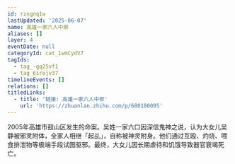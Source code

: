 ```yaml
---
id: rzngnq1w
lastUpdated: '2025-06-07'
name: 高雄一家六人中邪
aliases: []
layer: 4
eventDate: null
categoryId: cat_1wmCydV7
tagIds:
  - tag_-gq2Svf1
  - tag_6irejv37
timelineEvents: []
relations: []
titledLinks:
  - title: '链接: 高雄一家六人中邪'
    url: 'https://zhuanlan.zhihu.com/p/680180095'
---
```

2005年高雄市鼓山区发生的命案。吴姓一家六口因深信鬼神之说，认为大女儿吴静被邪灵附体，全家人相继「起乩」，自称被神灵附身。他们通过互殴、灼烧、喂食排泄物等极端手段试图驱邪。最终，大女儿因长期虐待和饥饿导致器官衰竭死亡。
